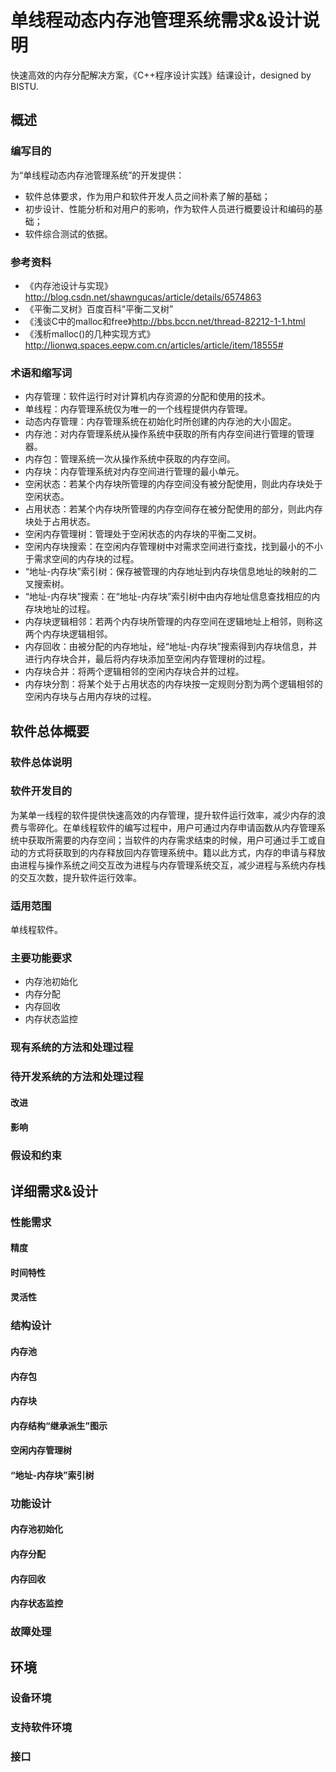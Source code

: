 # 单线程动态内存池管理系统需求&设计说明
快速高效的内存分配解决方案，《C++程序设计实践》结课设计，designed by BISTU.

## 概述

### 编写目的
为“单线程动态内存池管理系统”的开发提供：
* 软件总体要求，作为用户和软件开发人员之间朴素了解的基础；
* 初步设计、性能分析和对用户的影响，作为软件人员进行概要设计和编码的基础；
* 软件综合测试的依据。

### 参考资料
* 《内存池设计与实现》http://blog.csdn.net/shawngucas/article/details/6574863
* 《平衡二叉树》百度百科“平衡二叉树”
* 《浅谈C中的malloc和free》http://bbs.bccn.net/thread-82212-1-1.html
* 《浅析malloc()的几种实现方式》http://lionwq.spaces.eepw.com.cn/articles/article/item/18555#

### 术语和缩写词
* 内存管理：软件运行时对计算机内存资源的分配和使用的技术。
* 单线程：内存管理系统仅为唯一的一个线程提供内存管理。
* 动态内存管理：内存管理系统在初始化时所创建的内存池的大小固定。
* 内存池：对内存管理系统从操作系统中获取的所有内存空间进行管理的管理器。
* 内存包：管理系统一次从操作系统中获取的内存空间。
* 内存块：内存管理系统对内存空间进行管理的最小单元。
* 空闲状态：若某个内存块所管理的内存空间没有被分配使用，则此内存块处于空闲状态。
* 占用状态：若某个内存块所管理的内存空间存在被分配使用的部分，则此内存块处于占用状态。
* 空闲内存管理树：管理处于空闲状态的内存块的平衡二叉树。
* 空闲内存块搜索：在空闲内存管理树中对需求空间进行查找，找到最小的不小于需求空间的内存块的过程。
* “地址-内存块”索引树：保存被管理的内存地址到内存块信息地址的映射的二叉搜索树。
* “地址-内存块”搜索：在“地址-内存块”索引树中由内存地址信息查找相应的内存块地址的过程。
* 内存块逻辑相邻：若两个内存块所管理的内存空间在逻辑地址上相邻，则称这两个内存块逻辑相邻。
* 内存回收：由被分配的内存地址，经“地址-内存块”搜索得到内存块信息，并进行内存块合并，最后将内存块添加至空闲内存管理树的过程。
* 内存块合并：将两个逻辑相邻的空闲内存块合并的过程。
* 内存块分割：将某个处于占用状态的内存块按一定规则分割为两个逻辑相邻的空闲内存块与占用内存块的过程。

## 软件总体概要
### 软件总体说明
### 软件开发目的
为某单一线程的软件提供快速高效的内存管理，提升软件运行效率，减少内存的浪费与零碎化。在单线程软件的编写过程中，用户可通过内存申请函数从内存管理系统中获取所需要的内存空间；当软件的内存需求结束的时候，用户可通过手工或自动的方式将获取到的内存释放回内存管理系统中。籍以此方式，内存的申请与释放由进程与操作系统之间交互改为进程与内存管理系统交互，减少进程与系统内存栈的交互次数，提升软件运行效率。

### 适用范围
单线程软件。

### 主要功能要求
* 内存池初始化
* 内存分配
* 内存回收
* 内存状态监控

### 现有系统的方法和处理过程
### 待开发系统的方法和处理过程
#### 改进
#### 影响
### 假设和约束

## 详细需求&设计
### 性能需求
#### 精度
#### 时间特性
#### 灵活性
### 结构设计
#### 内存池
#### 内存包
#### 内存块
#### 内存结构“继承派生”图示
#### 空闲内存管理树
#### “地址-内存块”索引树
### 功能设计
#### 内存池初始化
#### 内存分配
#### 内存回收
#### 内存状态监控
### 故障处理

## 环境
### 设备环境
### 支持软件环境
### 接口
